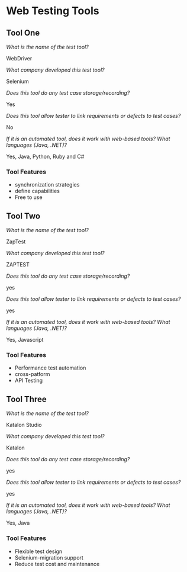 # Web Testing Tools

## Tool One

_What is the name of the test tool?_ 

WebDriver

_What company developed this test tool?_ 

Selenium

_Does this tool do any test case storage/recording?_ 

Yes

_Does this tool allow tester to link requirements or defects to test cases?_ 

No

_If it is an automated tool, does it work with web-based tools? What languages (Java, .NET)?_ 

Yes, Java, Python, Ruby and C#

### Tool Features
* synchronization strategies
* define capabilities
* Free to use

## Tool Two

_What is the name of the test tool?_ 

ZapTest

_What company developed this test tool?_ 

ZAPTEST

_Does this tool do any test case storage/recording?_ 

yes

_Does this tool allow tester to link requirements or defects to test cases?_ 

yes

_If it is an automated tool, does it work with web-based tools? What languages (Java, .NET)?_ 

Yes, Javascript

### Tool Features
* Performance test automation
* cross-patform
* API Testing

## Tool Three

_What is the name of the test tool?_ 

Katalon Studio

_What company developed this test tool?_ 

Katalon

_Does this tool do any test case storage/recording?_ 

yes

_Does this tool allow tester to link requirements or defects to test cases?_ 

yes

_If it is an automated tool, does it work with web-based tools? What languages (Java, .NET)?_ 

Yes, Java

### Tool Features
* Flexible test design
* Selenium-migration support
* Reduce test cost and maintenance

